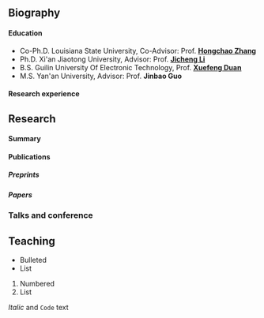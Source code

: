 ## Biography
#### Education
 - Co-Ph.D. Louisiana State University, Co-Advisor: Prof. [**Hongchao Zhang**](https://www.math.lsu.edu/~hozhang/)
 - Ph.D. Xi'an Jiaotong University, Advisor: Prof. [**Jicheng Li**](http://gr.xjtu.edu.cn/en/web/jcli)
 - B.S. Guilin University Of Electronic Technology, Prof. [**Xuefeng Duan**](https://www.guet.edu.cn/people/info/1003/1758.htm)
 - M.S. Yan'an University, Advisor: Prof. **Jinbao Guo**
#### Research experience
## Research
#### Summary
#### Publications
##### Preprints
##### Papers
### Talks and conference
##### 
#####
## Teaching


- Bulleted
- List

1. Numbered
2. List

 _Italic_ and `Code` text

